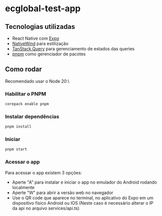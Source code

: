 # ecglobal-test-app

## Tecnologias utilizadas

- React Native com [Expo](https://expo.dev/)
- [NativeWind](https://www.nativewind.dev/) para estilização
- [TanStack Query](https://tanstack.com/query/v3) para gerenciamento de estados das queries
- [pnpm](https://pnpm.io/) como gerenciador de pacotes

## Como rodar

Recomendado usar o Node 20:\

### Habilitar o PNPM

```bash
corepack enable pnpm
```

### Instalar dependências

```bash
pnpm install
```

### Iniciar

```bash
pnpm start
```

### Acessar o app

Para acessar o app existem 3 opções:

- Aperte "A" para instalar e iniciar o app no emulador do Android rodando localmente
- Aperte "W" para abrir a versão web no navegador
- Use o QR code que aparece no terminal, no aplicativo do Expo em um dispositivo físico Android ou IOS (Neste caso é necessário alterar o IP da api no arquivo services/api.ts)
